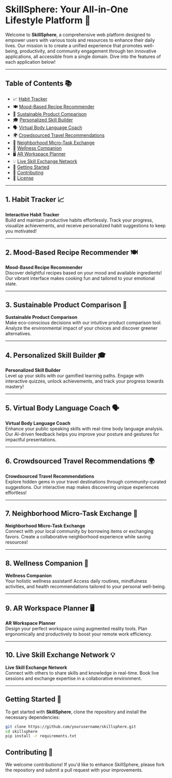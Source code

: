 # SkillSphere: Your All-in-One Lifestyle Platform 🌟

Welcome to **SkillSphere**, a comprehensive web platform designed to empower users with various tools and resources to enhance their daily lives. Our mission is to create a unified experience that promotes well-being, productivity, and community engagement through ten innovative applications, all accessible from a single domain. Dive into the features of each application below!

---

## Table of Contents 📚

- 📈 [ Habit Tracker ](#1-habit-tracker-)
- 🍽️ [ Mood-Based Recipe Recommender ](#2-mood-based-recipe-recommender-%EF%B8%8F)
- 🌱 [ Sustainable Product Comparison ](#3-sustainable-product-comparison-)
- 🎓 [ Personalized Skill Builder ](#4-personalized-skill-builder-)
- 🗣️ [ Virtual Body Language Coach ](#5-virtual-body-language-coach-%EF%B8%8F)
- 🌍 [Crowdsourced Travel Recommendations ](#6-crowdsourced-travel-recommendations-)
- 🤝 [Neighborhood Micro-Task Exchange ](#7-neighborhood-micro-task-exchange-)
- 🧘 [Wellness Companion ](#8-wellness-companion-)
- 🖥️ [AR Workspace Planner ](#9-ar-workspace-planner-%EF%B8%8F)
- 💡 [Live Skill Exchange Network ](#10-live-skill-exchange-network-)
- 🚀 [Getting Started](#getting-started-) 
- 🤝 [Contributing](#contributing-) 
- 📝 [License](#license-) 

---

## 1. Habit Tracker 📈
**Interactive Habit Tracker**  
Build and maintain productive habits effortlessly. Track your progress, visualize achievements, and receive personalized habit suggestions to keep you motivated! 

---

## 2. Mood-Based Recipe Recommender 🍽️
**Mood-Based Recipe Recommender**  
Discover delightful recipes based on your mood and available ingredients! Our vibrant interface makes cooking fun and tailored to your emotional state.

---

## 3. Sustainable Product Comparison 🌱
**Sustainable Product Comparison**  
Make eco-conscious decisions with our intuitive product comparison tool. Analyze the environmental impact of your choices and discover greener alternatives.

---

## 4. Personalized Skill Builder 🎓
**Personalized Skill Builder**  
Level up your skills with our gamified learning paths. Engage with interactive quizzes, unlock achievements, and track your progress towards mastery!

---

## 5. Virtual Body Language Coach 🗣️
**Virtual Body Language Coach**  
Enhance your public speaking skills with real-time body language analysis. Our AI-driven feedback helps you improve your posture and gestures for impactful presentations.

---

## 6. Crowdsourced Travel Recommendations 🌍
**Crowdsourced Travel Recommendations**  
Explore hidden gems in your travel destinations through community-curated suggestions. Our interactive map makes discovering unique experiences effortless!

---

## 7. Neighborhood Micro-Task Exchange 🤝
**Neighborhood Micro-Task Exchange**  
Connect with your local community by borrowing items or exchanging favors. Create a collaborative neighborhood experience while saving resources!

---

## 8. Wellness Companion 🧘
**Wellness Companion**  
Your holistic wellness assistant! Access daily routines, mindfulness activities, and health recommendations tailored to your personal well-being.

---

## 9. AR Workspace Planner 🖥️
**AR Workspace Planner**  
Design your perfect workspace using augmented reality tools. Plan ergonomically and productively to boost your remote work efficiency.

---

## 10. Live Skill Exchange Network 💡
**Live Skill Exchange Network**  
Connect with others to share skills and knowledge in real-time. Book live sessions and exchange expertise in a collaborative environment.

---

## Getting Started 🚀

To get started with **SkillSphere**, clone the repository and install the necessary dependencies:

```bash
git clone https://github.com/yourusername/skillsphere.git
cd skillsphere
pip install -r requirements.txt
```
## Contributing 🤝
We welcome contributions! If you'd like to enhance SkillSphere, please fork the repository and submit a pull request with your improvements.
